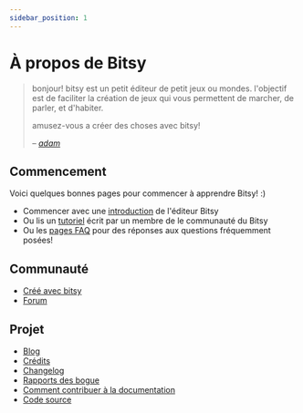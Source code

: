 ```yaml
---
sidebar_position: 1
---
```


# À propos de Bitsy

> bonjour! bitsy est un petit éditeur de petit jeux ou mondes. l'objectif est de faciliter la création de jeux qui vous permettent de marcher, de parler, et d'habiter.
>
> amusez-vous a créer des choses avec bitsy!
>
> &ndash; <cite>[adam](https://www.twitter.com/adamledoux)</cite>

## Commencement

Voici quelques bonnes pages pour commencer à apprendre Bitsy! :)

- Commencer avec une [introduction](introduction/overview) de l'éditeur Bitsy
- Ou lis un [tutoriel](introduction/tutorial) écrit par un membre de le communauté du Bitsy
- Ou les [pages FAQ](category/FAQ) pour des réponses aux questions fréquemment posées!

## Communauté

- [Créé avec bitsy](https://itch.io/games/made-with-bitsy)
- [Forum](https://ledoux.itch.io/bitsy/community)

## Projet

- [Blog](https://ledoux.itch.io/bitsy/devlog "itch.io devlog avec des mises à jour du bitsy")
- [Crédits](credits "liste des contributeurs du bitsy")
- [Changelog](changelog "notes de version du bitsy")
- [Rapports des bogue](https://github.com/le-doux/bitsy/issues)
- [Comment contribuer à la documentation](contributing)
- [Code source](https://github.com/le-doux/bitsy)
